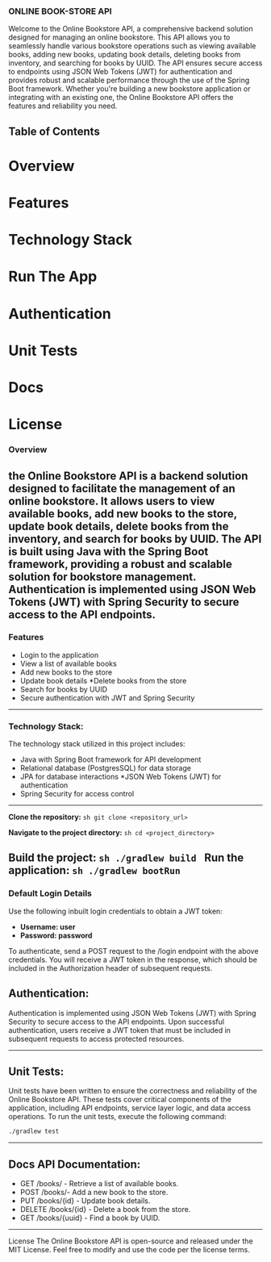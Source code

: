 ### ONLINE BOOK-STORE API

Welcome to the Online Bookstore API, 
a comprehensive backend solution designed for managing an online bookstore. 
This API allows you to seamlessly handle various bookstore operations such as 
viewing available books, adding new books, updating book details, 
deleting books from inventory, and searching for books by UUID. 
The API ensures secure access to endpoints using JSON Web Tokens (JWT) 
for authentication and provides robust and scalable performance through 
the use of the Spring Boot framework.
Whether you're building a new bookstore application or integrating with an existing one,
the Online Bookstore API offers the features and reliability you need.

## Table of Contents

# Overview
# Features
# Technology Stack
# Run The App
# Authentication
# Unit Tests
# Docs
# License


###  Overview 

the Online Bookstore API is a backend solution 
 designed to facilitate the management of an online bookstore.
It allows users to view available books, 
add new books to the store, update book details,
delete books from the inventory, and search for books by UUID. 
The API is built using Java with the Spring Boot framework, 
providing a robust and scalable solution for bookstore management. 
Authentication is implemented using JSON Web Tokens (JWT) 
with Spring Security to secure access to the API endpoints.
--------------
### Features
* Login to the application
* View a list of available books 
* Add new books to the store 
* Update book details *Delete books from the store 
* Search for books by UUID 
* Secure authentication with JWT and Spring Security
------------------
### Technology Stack:

The technology stack utilized in this project includes: 
* Java with Spring Boot framework for API development 
* Relational database (PostgresSQL) for data storage 
* JPA for database interactions *JSON Web Tokens (JWT) for authentication 
* Spring Security for access control

--------------
  **Clone the repository:**
    ```sh
    git clone <repository_url>
    ```

  **Navigate to the project directory:**
    ```sh
    cd <project_directory>
    ```

   **Build the project:**
    ```sh
    ./gradlew build
    ```
   **Run the application:**
    ```sh
    ./gradlew bootRun
    ```
------
   ### Default Login Details
Use the following inbuilt login credentials to obtain a JWT token:
- **Username: user**
- **Password: password**

To authenticate, send a POST request to the /login endpoint 
with the above credentials. You will receive a JWT token in the response,
which should be included in the Authorization header of subsequent requests.

  ## Authentication: 
Authentication is implemented using JSON Web Tokens (JWT) 
with Spring Security to secure access to the API endpoints. 
Upon successful authentication, users receive 
a JWT token that must be included in subsequent requests 
to access protected resources.

----------------
  ## Unit Tests: 
Unit tests have been written to ensure the correctness 
and reliability of the Online Bookstore API. 
These tests cover critical components of the application,
including API endpoints, service layer logic, and data access operations. 
To run the unit tests, execute the following command:
```sh
./gradlew test
```
-------------
## Docs API Documentation: 
* GET /books/ - Retrieve a list of available books. 
* POST /books/- Add a new book to the store. 
* PUT /books/{id} - Update book details. 
* DELETE /books/{id} - Delete a book from the store. 
* GET /books/{uuid} - Find a book by UUID.
---------------
License The Online Bookstore API is open-source and released under the MIT License. 
Feel free to modify and use the code per the license terms.